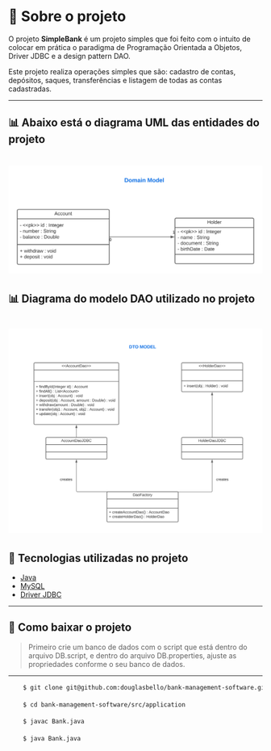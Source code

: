 # 🔖 Sobre o projeto

O projeto **SimpleBank** é um projeto simples que foi feito com o intuito de colocar em prática o paradigma de Programação Orientada a Objetos, Driver JDBC e a design pattern DAO.

Este projeto realiza operações simples que são: cadastro de contas, depósitos, saques, transferências e listagem de todas as contas cadastradas.

---



## 📊 Abaixo está o diagrama UML das entidades do projeto 

<h1>
    <img src="public/model.png">
</h1>


## 📊 Diagrama do modelo DAO utilizado no projeto

<h1>
    <img src="public/daomodel.png">
</h1>

## 🚀 Tecnologias utilizadas no projeto

- [Java](https://www.oracle.com/java/technologies/downloads/)
- [MySQL](https://www.mysql.com/)
- [Driver JDBC](https://www.oracle.com/br/database/technologies/appdev/jdbc.html)

---

## 📂 Como baixar o projeto



> Primeiro crie um banco de dados com o script que está dentro do arquivo DB.script, e dentro do arquivo DB.properties, ajuste as propriedades conforme o seu banco de dados.

---

```bash
    $ git clone git@github.com:douglasbello/bank-management-software.git

    $ cd bank-management-software/src/application

    $ javac Bank.java

    $ java Bank.java
```

